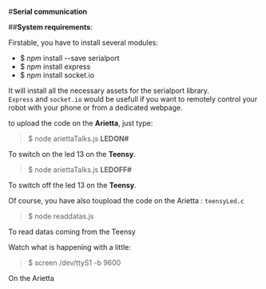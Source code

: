#**Serial communication** 

##**System requirements**:    

Firstable, you have to install several modules:

* $ *npm* install --save serialport
* $ *npm* install express
* $ *npm* install socket.io

 It will install all the necessary assets for the serialport library.   
 `Express` and `socket.io` would be usefull if you want to remotely control your robot with your phone or from a dedicated webpage.
 
 to upload the code on the **Arietta**, just type:
 
 > $ node ariettaTalks.js **LEDON#** 
 
 To switch on the led 13 on the **Teensy**.
 
 > $ node ariettaTalks.js **LEDOFF#**
 
 To switch off the led 13 on the **Teensy**.
 
 Of course, you have also toupload the code on the Arietta : `teensyLed.c`
 
 
 > $ node readdatas.js 
 
 To read datas coming from the Teensy
 
 Watch what is happening with a little:
 > $ screen /dev/ttyS1 -b 9600
 
 On the Arietta
 

